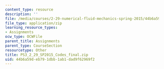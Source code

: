 ```yaml
---
content_type: resource
description: ''
file: /media/courses/2-29-numerical-fluid-mechanics-spring-2015/44b6a59deb791dbb1ab1dad9f62969f2_PS3_2_29_SP2015_Codes_final.zip
file_type: application/zip
learning_resource_types:
- Assignments
ocw_type: OCWFile
parent_title: Assignments
parent_type: CourseSection
resourcetype: Other
title: PS3_2_29_SP2015_Codes_final.zip
uid: 44b6a59d-eb79-1dbb-1ab1-dad9f62969f2
---
```

